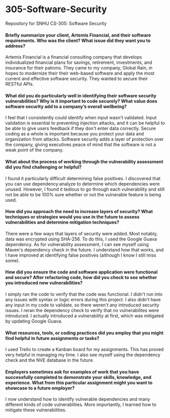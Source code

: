 # 305-Software-Security
Repository for SNHU CS-305: Software Security

#### Briefly summarize your client, Artemis Financial, and their software requirements. Who was the client? What issue did they want you to address?
Artemis Financial is a financial consulting company that develops individualized financial plans for savings, retirement, investments, and insurance for their patrons. They came to my company, Global Rain, in hopes to modernize their their web-based software and apply the most current and effective software security. They wanted to secure their RESTful APIs.

#### What did you do particularly well in identifying their software security vulnerabilities? Why is it important to code securely? What value does software security add to a company’s overall wellbeing?
I feel that I consistently could identify when input wasn't validated.  Input validation is essential to preventing injection attacks, and it can be helpful to be able to give users feedback if they don't enter data correctly.  Secure coding as a whole is important because you protect your data and organization from attacks.  Software security adds a layer of protection over the company, giving executives peace of mind that the software is not a weak point of the company. 

#### What about the process of working through the vulnerability assessment did you find challenging or helpful?
I found it particularly difficult determining false positives.  I discovered that you can use dependency:analyze to determine which dependencies were unused.  However, I found it tedious to go through each vulnerability and still not be able to be 100% sure whether or not the vulnerable feature is being used.

#### How did you approach the need to increase layers of security? What techniques or strategies would you use in the future to assess vulnerabilities and determine mitigation techniques?
There were a few ways that layers of security were added.  Most notably, data was encrypted using SHA-256.  To do this, I used the Google Guava dependency.  As for vulnerability assessment, I can see myself using Maven's dependency check in the future.  I understand how that works, and I have improved at identifying false positives (although I know I still miss some).  

#### How did you ensure the code and software application were functional and secure? After refactoring code, how did you check to see whether you introduced new vulnerabilities?
I simply ran the code to verify that the code was functional.  I didn't run into any issues with syntax or logic errors during this project.  I also didn't have any input in my code to validate, so there weren't any introduced security issues.  I reran the dependency check to verify that no vulnerabilites were introduced.  I actually introduced a vulnerability at first, which was mitigated by updating Google Guava.

#### What resources, tools, or coding practices did you employ that you might find helpful in future assignments or tasks?
I used Trello to create a Kanban board for my assignments.  This has proved very helpful in managing my time.  I also see myself using the dependency check and the NVE database in the future.  

#### Employers sometimes ask for examples of work that you have successfully completed to demonstrate your skills, knowledge, and experience. What from this particular assignment might you want to showcase to a future employer?
I now understand how to identify vulnerable dependencies and many different kinds of code vulnerablities.  More importantly, I learned how to mitigate these vulnerabilities.  
